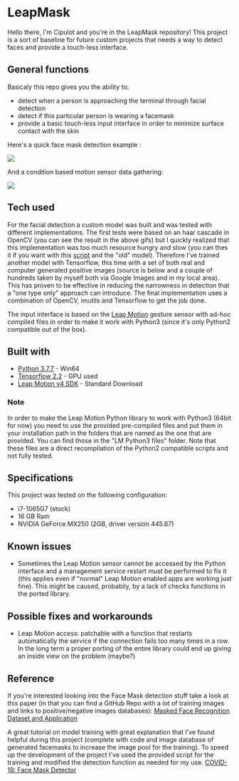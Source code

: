 # LeapMask

Hello there, I'm Cipulot and you're in the LeapMask repository!
This project is a sort of baseline for future custom projects that needs a way to detect faces and provide a touch-less interface.

## General functions
Basicaly this repo gives you the ability to:
* detect when a person is approaching the terminal through facial detection
* detect if this particular person is wearing a facemask
* provide a basic touch-less input interface in order to minimize surface contact with the skin

Here's a quick face mask detection example :

![](https://github.com/Cipulot/CodeWithFriends-Spring2020/blob/master/projects/Cipulot/LeapMask/gifs/gif_facemask_detection_test.gif)

And a condition based motion sensor data gathering:

![](https://github.com/Cipulot/CodeWithFriends-Spring2020/blob/master/projects/Cipulot/LeapMask/gifs/gif_nomask_mask_doorbell_example.gif)

## Tech used
For the facial detection a custom model was built and was tested with different implementations.
The first tests were based on an haar cascade in OpenCV (you can see the result in the above gifs) but I quickly realized that this implementation was too much resource hungry and slow (you can thes it if you want with this [script](https://github.com/Cipulot/CodeWithFriends-Spring2020/blob/master/projects/Cipulot/LeapMask/OpenCV_only_old.py) and the "old" model). Therefore I've trained another model with Tensorflow, this time with a set of both real and computer generated positive images (source is below and a couple of hundreds taken by myself both via Google Images and in my local area). This has proven to be effective in reducing the narrowness in detection that a "one type only" approach can introduce. The final implementation uses a combination of OpenCV, imutils and Tensorflow to get the job done.

The input interface is based on the [Leap Motion](https://www.ultraleap.com/datasheets/Leap_Motion_Controller_Datasheet.pdf) gesture sensor with ad-hoc compiled files in order to make it work with Python3 (since it's only Python2 compatible out of the box).

## Built with
* [Python 3.7.7](https://www.python.org/downloads/release/python-377/) - Win64
* [Tensorflow 2.2](https://www.tensorflow.org/install) - GPU used
* [Leap Motion v4 SDK](https://developer.leapmotion.com/setup/desktop) - Standard Download

### Note
In order to make the Leap Motion Python library to work with Python3 (64bit for now) you need to use the provided pre-compiled files and put them in your installation path in the folders that are named as the one that are provided. You can find those in the "LM Python3 files" folder. Note that these files are a direct recompilation of the Python2 compatible scripts and not fully tested.

## Specifications
This project was tested on the following configuration:
* i7-1065G7 (stock)
* 16 GB Ram
* NVIDIA GeForce MX250 (2GB, driver version 445.87)

## Known issues
* Sometimes the Leap Motion sensor cannot be accessed by the Python interface and a management service restart must be performed to fix it (this applies even if "normal" Leap Motion enabled apps are working just fine). This might be caused, probabily, by a lack of checks functions in the ported library.

## Possible fixes and workarounds
* Leap Motion access: patchable with a function that restarts automatically the service if the connection fails too many times in a row.
                      In the long term a proper porting of the entire library could end up giving an inside view on the problem (maybe?)
## Reference 
If you're interested looking into the Face Mask detection stuff take a look at this paper (in that you can find a GitHub Repo with a lot of training images and links to positive/negative images databases):
[Masked Face Recognition Dataset and Application](https://arxiv.org/pdf/2003.09093.pdf)

A great tutorial on model training with great explanation that I've found helpful during this project (complete with code and image database of generated facemasks to increase the image pool for the training). To speed up the development of the project I've used the provided script for the training and modified the detection function as needed for my use.
[COVID-19: Face Mask Detector](https://www.pyimagesearch.com/2020/05/04/covid-19-face-mask-detector-with-opencv-keras-tensorflow-and-deep-learning/)
